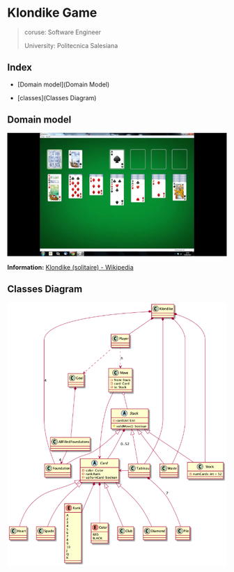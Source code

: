 # Klondike Game

> coruse: Software Engineer
> 
> University: Politecnica Salesiana

## Index

* [Domain model](Domain Model)

* [classes](Classes Diagram)

## Domain model

<img title="" src="./img/logo.jpg" alt="">

**Information:**  [Klondike (solitaire) - Wikipedia](https://en.wikipedia.org/wiki/Klondike_(solitaire))

## Classes Diagram

<img title="" src="./img/klondike.png" alt="">